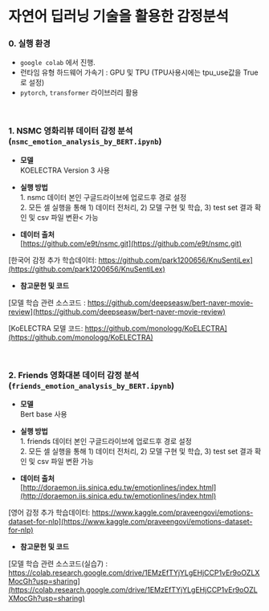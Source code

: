 # 자연어 딥러닝 기술을 활용한 감정분석 

### 0. 실행 환경
- `google colab` 에서 진행.
- 런타임 유형 하드웨어 가속기 : GPU 및 TPU (TPU사용시에는 tpu_use값을 True로 설정)
- `pytorch`, `transformer` 라이브러리 활용
<br>

### 1. NSMC 영화리뷰 데이터 감정 분석 (`nsmc_emotion_analysis_by_BERT.ipynb`)

- <b>모델</b>  <br>
<t>KOELECTRA Version 3 사용</t>

- <b>실행 방법</b>  
<t>1. nsmc 데이터 본인 구글드라이브에 업로드후 경로 설정<br>
<t>2. 모든 셀 실행을 통해 1) 데이터 전처리, 2) 모델 구현 및 학습, 3) test set 결과 확인 및 csv 파일 변환< 가능

- <b>데이터 출처</b>  
<t>[https://github.com/e9t/nsmc.git](https://github.com/e9t/nsmc.git)

<t>[한국어 감정 추가 학습데이터: https://github.com/park1200656/KnuSentiLex](https://github.com/park1200656/KnuSentiLex)

- <b>참고문헌 및 코드</b>    

<t>[모델 학습 관련 소스코드 : https://github.com/deepseasw/bert-naver-movie-review](https://github.com/deepseasw/bert-naver-movie-review)

<t>[KoELECTRA 모델 코드: https://github.com/monologg/KoELECTRA](https://github.com/monologg/KoELECTRA)

<br>

### 2. Friends 영화대본 데이터 감정 분석(`friends_emotion_analysis_by_BERT.ipynb`)

- <b>모델</b><br>
<t>Bert base 사용</t>

- <b>실행 방법</b>  
<t>1. friends 데이터 본인 구글드라이브에 업로드후 경로 설정<br>
<t>2. 모든 셀 실행을 통해 1) 데이터 전처리, 2) 모델 구현 및 학습, 3) test set 결과 확인 및 csv 파일 변환 가능


- <b>데이터 출처</b>  
<t>[http://doraemon.iis.sinica.edu.tw/emotionlines/index.html](http://doraemon.iis.sinica.edu.tw/emotionlines/index.html)

<t>[영어 감정 추가 학습데이터: https://www.kaggle.com/praveengovi/emotions-dataset-for-nlp](https://www.kaggle.com/praveengovi/emotions-dataset-for-nlp)

- <b>참고문헌 및 코드</b>  

<t>[모델 학습 관련 소스코드(실습7) : https://colab.research.google.com/drive/1EMzEfTYjYLgEHjCCP1vEr9oOZLXMocGh?usp=sharing](https://colab.research.google.com/drive/1EMzEfTYjYLgEHjCCP1vEr9oOZLXMocGh?usp=sharing)


<br>
